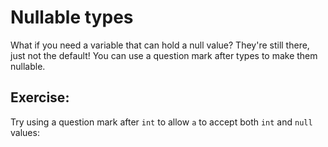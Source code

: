 # Nullable types
What if you need a variable that can hold a null value? They're still there,
just not the default! You can use a question mark after types to make them
nullable.

## Exercise: 
Try using a question mark after `int` to allow `a` to accept both `int` and
`null` values:
